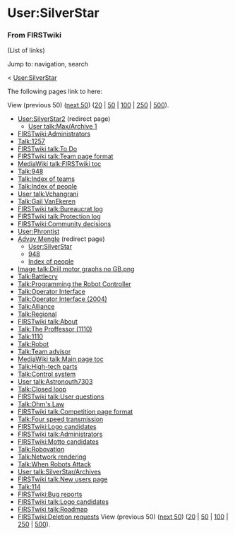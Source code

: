 # User:SilverStar

### From FIRSTwiki

(List of links)

Jump to: navigation, search

&lt; [User:SilverStar](/index.php?title=User:SilverStar&redirect=no
"User:SilverStar" )  

The following pages link to here:

View (previous 50) ([next
50](/index.php?title=Special:Whatlinkshere/User:SilverStar&limit=50&from=2136
"Special:Whatlinkshere/User:SilverStar" ))
([20](/index.php?title=Special:Whatlinkshere/User:SilverStar&limit=20&from=0
"Special:Whatlinkshere/User:SilverStar" ) |
[50](/index.php?title=Special:Whatlinkshere/User:SilverStar&limit=50&from=0
"Special:Whatlinkshere/User:SilverStar" ) |
[100](/index.php?title=Special:Whatlinkshere/User:SilverStar&limit=100&from=0
"Special:Whatlinkshere/User:SilverStar" ) |
[250](/index.php?title=Special:Whatlinkshere/User:SilverStar&limit=250&from=0
"Special:Whatlinkshere/User:SilverStar" ) |
[500](/index.php?title=Special:Whatlinkshere/User:SilverStar&limit=500&from=0
"Special:Whatlinkshere/User:SilverStar" )).

  * [User:SilverStar2](/index.php?title=User:SilverStar2&redirect=no "User:SilverStar2" ) (redirect page) 
    * [User talk:Max/Archive 1](/index.php/User_talk:Max/Archive_1 "User talk:Max/Archive 1" )
  * [FIRSTwiki:Administrators](/index.php/FIRSTwiki:Administrators "FIRSTwiki:Administrators" )
  * [Talk:1257](/index.php/Talk:1257 "Talk:1257" )
  * [FIRSTwiki talk:To Do](/index.php/FIRSTwiki_talk:To_Do "FIRSTwiki talk:To Do" )
  * [FIRSTwiki talk:Team page format](/index.php/FIRSTwiki_talk:Team_page_format "FIRSTwiki talk:Team page format" )
  * [MediaWiki talk:FIRSTwiki toc](/index.php/MediaWiki_talk:FIRSTwiki_toc "MediaWiki talk:FIRSTwiki toc" )
  * [Talk:948](/index.php/Talk:948 "Talk:948" )
  * [Talk:Index of teams](/index.php/Talk:Index_of_teams "Talk:Index of teams" )
  * [Talk:Index of people](/index.php/Talk:Index_of_people "Talk:Index of people" )
  * [User talk:Vchangrani](/index.php/User_talk:Vchangrani "User talk:Vchangrani" )
  * [Talk:Gail VanEkeren](/index.php/Talk:Gail_VanEkeren "Talk:Gail VanEkeren" )
  * [FIRSTwiki talk:Bureaucrat log](/index.php/FIRSTwiki_talk:Bureaucrat_log "FIRSTwiki talk:Bureaucrat log" )
  * [FIRSTwiki talk:Protection log](/index.php/FIRSTwiki_talk:Protection_log "FIRSTwiki talk:Protection log" )
  * [FIRSTwiki:Community decisions](/index.php/FIRSTwiki:Community_decisions "FIRSTwiki:Community decisions" )
  * [User:Phrontist](/index.php/User:Phrontist "User:Phrontist" )
  * [Advay Mengle](/index.php?title=Advay_Mengle&redirect=no "Advay Mengle" ) (redirect page) 
    * [User:SilverStar](/index.php/User:SilverStar "User:SilverStar" )
    * [948](/index.php/948 "948" )
    * [Index of people](/index.php/Index_of_people "Index of people" )
  * [Image talk:Drill motor graphs no GB.png](/index.php/Image_talk:Drill_motor_graphs_no_GB.png "Image talk:Drill motor graphs no GB.png" )
  * [Talk:Battlecry](/index.php/Talk:Battlecry "Talk:Battlecry" )
  * [Talk:Programming the Robot Controller](/index.php/Talk:Programming_the_Robot_Controller "Talk:Programming the Robot Controller" )
  * [Talk:Operator Interface](/index.php/Talk:Operator_Interface "Talk:Operator Interface" )
  * [Talk:Operator Interface (2004)](/index.php/Talk:Operator_Interface_%282004%29 "Talk:Operator Interface \(2004\)" )
  * [Talk:Alliance](/index.php/Talk:Alliance "Talk:Alliance" )
  * [Talk:Regional](/index.php/Talk:Regional "Talk:Regional" )
  * [FIRSTwiki talk:About](/index.php/FIRSTwiki_talk:About "FIRSTwiki talk:About" )
  * [Talk:The Proffessor (1110)](/index.php/Talk:The_Proffessor_%281110%29 "Talk:The Proffessor \(1110\)" )
  * [Talk:1110](/index.php/Talk:1110 "Talk:1110" )
  * [Talk:Robot](/index.php/Talk:Robot "Talk:Robot" )
  * [Talk:Team advisor](/index.php/Talk:Team_advisor "Talk:Team advisor" )
  * [MediaWiki talk:Main page toc](/index.php/MediaWiki_talk:Main_page_toc "MediaWiki talk:Main page toc" )
  * [Talk:High-tech parts](/index.php/Talk:High-tech_parts "Talk:High-tech parts" )
  * [Talk:Control system](/index.php/Talk:Control_system "Talk:Control system" )
  * [User talk:Astronouth7303](/index.php/User_talk:Astronouth7303 "User talk:Astronouth7303" )
  * [Talk:Closed loop](/index.php/Talk:Closed_loop "Talk:Closed loop" )
  * [FIRSTwiki talk:User questions](/index.php/FIRSTwiki_talk:User_questions "FIRSTwiki talk:User questions" )
  * [Talk:Ohm's Law](/index.php/Talk:Ohm%27s_Law "Talk:Ohm's Law" )
  * [FIRSTwiki talk:Competition page format](/index.php/FIRSTwiki_talk:Competition_page_format "FIRSTwiki talk:Competition page format" )
  * [Talk:Four speed transmission](/index.php/Talk:Four_speed_transmission "Talk:Four speed transmission" )
  * [FIRSTwiki:Logo candidates](/index.php/FIRSTwiki:Logo_candidates "FIRSTwiki:Logo candidates" )
  * [FIRSTwiki talk:Administrators](/index.php/FIRSTwiki_talk:Administrators "FIRSTwiki talk:Administrators" )
  * [FIRSTwiki:Motto candidates](/index.php/FIRSTwiki:Motto_candidates "FIRSTwiki:Motto candidates" )
  * [Talk:Robovation](/index.php/Talk:Robovation "Talk:Robovation" )
  * [Talk:Network rendering](/index.php/Talk:Network_rendering "Talk:Network rendering" )
  * [Talk:When Robots Attack](/index.php/Talk:When_Robots_Attack "Talk:When Robots Attack" )
  * [User talk:SilverStar/Archives](/index.php/User_talk:SilverStar/Archives "User talk:SilverStar/Archives" )
  * [FIRSTwiki talk:New users page](/index.php/FIRSTwiki_talk:New_users_page "FIRSTwiki talk:New users page" )
  * [Talk:114](/index.php/Talk:114 "Talk:114" )
  * [FIRSTwiki:Bug reports](/index.php/FIRSTwiki:Bug_reports "FIRSTwiki:Bug reports" )
  * [FIRSTwiki talk:Logo candidates](/index.php/FIRSTwiki_talk:Logo_candidates "FIRSTwiki talk:Logo candidates" )
  * [FIRSTwiki talk:Roadmap](/index.php/FIRSTwiki_talk:Roadmap "FIRSTwiki talk:Roadmap" )
  * [FIRSTwiki:Deletion requests](/index.php/FIRSTwiki:Deletion_requests "FIRSTwiki:Deletion requests" )
View (previous 50) ([next
50](/index.php?title=Special:Whatlinkshere/User:SilverStar&limit=50&from=2136
"Special:Whatlinkshere/User:SilverStar" ))
([20](/index.php?title=Special:Whatlinkshere/User:SilverStar&limit=20&from=0
"Special:Whatlinkshere/User:SilverStar" ) |
[50](/index.php?title=Special:Whatlinkshere/User:SilverStar&limit=50&from=0
"Special:Whatlinkshere/User:SilverStar" ) |
[100](/index.php?title=Special:Whatlinkshere/User:SilverStar&limit=100&from=0
"Special:Whatlinkshere/User:SilverStar" ) |
[250](/index.php?title=Special:Whatlinkshere/User:SilverStar&limit=250&from=0
"Special:Whatlinkshere/User:SilverStar" ) |
[500](/index.php?title=Special:Whatlinkshere/User:SilverStar&limit=500&from=0
"Special:Whatlinkshere/User:SilverStar" )).

